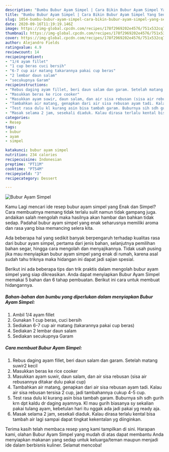 ```yaml
---
description: "Bumbu Bubur Ayam Simpel | Cara Bikin Bubur Ayam Simpel Yang Sedap"
title: "Bumbu Bubur Ayam Simpel | Cara Bikin Bubur Ayam Simpel Yang Sedap"
slug: 1054-bumbu-bubur-ayam-simpel-cara-bikin-bubur-ayam-simpel-yang-sedap
date: 2020-09-16T11:19:19.146Z
image: https://img-global.cpcdn.com/recipes/178f2969202e4576/751x532cq70/bubur-ayam-simpel-foto-resep-utama.jpg
thumbnail: https://img-global.cpcdn.com/recipes/178f2969202e4576/751x532cq70/bubur-ayam-simpel-foto-resep-utama.jpg
cover: https://img-global.cpcdn.com/recipes/178f2969202e4576/751x532cq70/bubur-ayam-simpel-foto-resep-utama.jpg
author: Alejandro Fields
ratingvalue: 4.9
reviewcount: 14
recipeingredient:
- "1/4 ayam fillet"
- "1 cup beras cuci bersih"
- "6-7 cup air matang takarannya pakai cup beras"
- "2 lembar daun salam"
- "secukupnya Garam"
recipeinstructions:
- "Rebus daging ayam fillet, beri daun salam dan garam. Setelah matang suwir2 kecil"
- "Masukkan beras ke rice cooker"
- "Masukkan ayam suwir, daun salam, dan air sisa rebusan (sisa air rebusannya ditakar dulu pakai cup)"
- "Tambahkan air matang, genapkan dari air sisa rebusan ayam tadi. Kalau air sisa rebusan tersisa 2 cup, jadi tambahannya cukup 4-5 cup."
- "Test rasa dulu kl kurang asin bisa tambah garam. Buburnya sih sdh gurih krn dpt kaldu dr daging ayamnya. Kl mau gurih biasanya sy sekalian pakai tulang ayam, kebetulan hari itu nggak ada jadi pakai yg ready aja."
- "Masak selama 2 jam, sesekali diaduk. Kalau dirasa terlalu kental bisa tambah air lagi sampai dapat tingkat kekentalan yg diinginkan."
categories:
- Resep
tags:
- bubur
- ayam
- simpel

katakunci: bubur ayam simpel 
nutrition: 234 calories
recipecuisine: Indonesian
preptime: "PT11M"
cooktime: "PT54M"
recipeyield: "3"
recipecategory: Dessert

---
```



![Bubur Ayam Simpel](https://img-global.cpcdn.com/recipes/178f2969202e4576/751x532cq70/bubur-ayam-simpel-foto-resep-utama.jpg)

Kamu Lagi mencari ide resep bubur ayam simpel yang Enak dan Simpel? Cara membuatnya memang tidak terlalu sulit namun tidak gampang juga. andaikan salah mengolah maka hasilnya akan hambar dan bahkan tidak sedap. Padahal bubur ayam simpel yang enak seharusnya memiliki aroma dan rasa yang bisa memancing selera kita.

Ada beberapa hal yang sedikit banyak berpengaruh terhadap kualitas rasa dari bubur ayam simpel, pertama dari jenis bahan, selanjutnya pemilihan bahan segar, hingga cara mengolah dan menyajikannya. Tidak usah pusing jika mau menyiapkan bubur ayam simpel yang enak di rumah, karena asal sudah tahu triknya maka hidangan ini dapat jadi sajian spesial.




Berikut ini ada beberapa tips dan trik praktis dalam mengolah bubur ayam simpel yang siap dikreasikan. Anda dapat menyiapkan Bubur Ayam Simpel memakai 5 bahan dan 6 tahap pembuatan. Berikut ini cara untuk membuat hidangannya.

<!--inarticleads1-->

##### Bahan-bahan dan bumbu yang diperlukan dalam menyiapkan Bubur Ayam Simpel:

1. Ambil 1/4 ayam fillet
1. Gunakan 1 cup beras, cuci bersih
1. Sediakan 6-7 cup air matang (takarannya pakai cup beras)
1. Sediakan 2 lembar daun salam
1. Sediakan secukupnya Garam




<!--inarticleads2-->

##### Cara membuat Bubur Ayam Simpel:

1. Rebus daging ayam fillet, beri daun salam dan garam. Setelah matang suwir2 kecil
1. Masukkan beras ke rice cooker
1. Masukkan ayam suwir, daun salam, dan air sisa rebusan (sisa air rebusannya ditakar dulu pakai cup)
1. Tambahkan air matang, genapkan dari air sisa rebusan ayam tadi. Kalau air sisa rebusan tersisa 2 cup, jadi tambahannya cukup 4-5 cup.
1. Test rasa dulu kl kurang asin bisa tambah garam. Buburnya sih sdh gurih krn dpt kaldu dr daging ayamnya. Kl mau gurih biasanya sy sekalian pakai tulang ayam, kebetulan hari itu nggak ada jadi pakai yg ready aja.
1. Masak selama 2 jam, sesekali diaduk. Kalau dirasa terlalu kental bisa tambah air lagi sampai dapat tingkat kekentalan yg diinginkan.




Terima kasih telah membaca resep yang kami tampilkan di sini. Harapan kami, olahan Bubur Ayam Simpel yang mudah di atas dapat membantu Anda menyiapkan makanan yang sedap untuk keluarga/teman maupun menjadi ide dalam berbisnis kuliner. Selamat mencoba!
